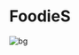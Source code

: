 # FoodieS 
![bg](https://user-images.githubusercontent.com/61909674/122879810-eeae9880-d356-11eb-9c6d-07597a3b2cbc.jpg)
